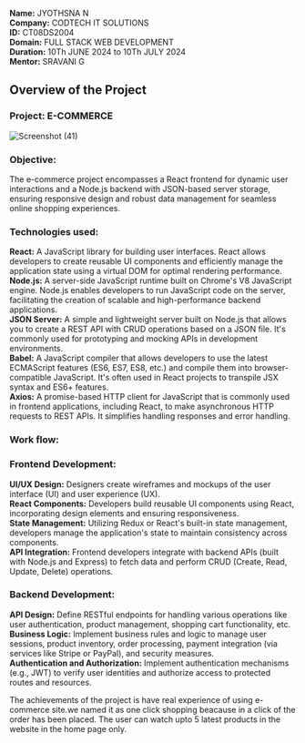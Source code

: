**Name:** JYOTHSNA N <br>
**Company:** CODTECH IT SOLUTIONS <br>
**ID:**  CT08DS2004 <br>
**Domain:** FULL STACK WEB DEVELOPMENT <br>
**Duration:** 10Th JUNE 2024 to 10Th JULY 2024 <br>
**Mentor:** SRAVANI G <br>

## Overview of the Project

### Project: E-COMMERCE
![Screenshot (41)](https://github.com/Jyothsna25/CODTECH-Task-1/assets/160406602/1a04d3da-dbef-48c7-8a63-89e2b087137a)

### Objective:
The e-commerce project encompasses a React frontend for dynamic user interactions and a Node.js backend with JSON-based server storage, ensuring responsive design and robust data management for seamless online shopping experiences.

### Technologies used:  </br>
**React:** 
A JavaScript library for building user interfaces. React allows developers to create reusable UI components and efficiently manage the application state using a virtual DOM for optimal rendering performance. </br>
**Node.js:** 
A server-side JavaScript runtime built on Chrome's V8 JavaScript engine. Node.js enables developers to run JavaScript code on the server, facilitating the creation of scalable and high-performance backend applications. </br>
**JSON Server:** A simple and lightweight server built on Node.js that allows you to create a REST API with CRUD operations based on a JSON file. It's commonly used for prototyping and mocking APIs in development environments. </br>
**Babel:**
A JavaScript compiler that allows developers to use the latest ECMAScript features (ES6, ES7, ES8, etc.) and compile them into browser-compatible JavaScript. It's often used in React projects to transpile JSX syntax and ES6+ features. </br>
**Axios:**
A promise-based HTTP client for JavaScript that is commonly used in frontend applications, including React, to make asynchronous HTTP requests to REST APIs. It simplifies handling responses and error handling.

### Work flow:

### Frontend Development:
**UI/UX Design:** Designers create wireframes and mockups of the user interface (UI) and user experience (UX). </br>
**React Components:** Developers build reusable UI components using React, incorporating design elements and ensuring responsiveness. </br>
**State Management:** Utilizing Redux or React's built-in state management, developers manage the application's state to maintain consistency across components. </br>
**API Integration:** Frontend developers integrate with backend APIs (built with Node.js and Express) to fetch data and perform CRUD (Create, Read, Update, Delete) operations.

### Backend Development:
**API Design:** Define RESTful endpoints for handling various operations like user authentication, product management, shopping cart functionality, etc. </br>
**Business Logic:** Implement business rules and logic to manage user sessions, product inventory, order processing, payment integration (via services like Stripe or PayPal), and security measures. </br>
**Authentication and Authorization:** Implement authentication mechanisms (e.g., JWT) to verify user identities and authorize access to protected routes and resources.

The achievements of the project is have real experience of using e-commerce site.we named it as one click shopping beacause in a click of the order has been placed. The user can watch upto 5 latest products in the website in the home page only. 



